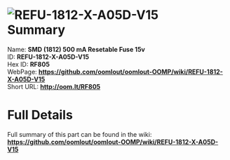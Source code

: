 
![REFU-1812-X-A05D-V15](https://github.com/oomlout/oomlout-OOMP/blob/master/parts/REFU-1812-X-A05D-V15/REFU-1812-X-A05D-V15_420.jpg)   
Summary
=================
  
Name: __SMD (1812) 500 mA Resetable Fuse 15v__    
ID: __REFU-1812-X-A05D-V15__   
Hex ID: __RF805__   
WebPage: __https://github.com/oomlout/oomlout-OOMP/wiki/REFU-1812-X-A05D-V15__   
Short URL: __http://oom.lt/RF805__   

Full Details
==========================
Full summary of this part can be found in the wiki:   
__https://github.com/oomlout/oomlout-OOMP/wiki/REFU-1812-X-A05D-V15__    

